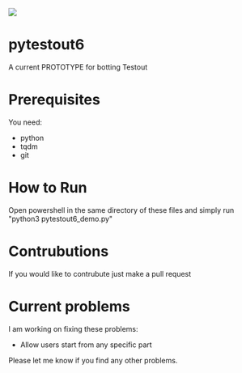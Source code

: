 [![](https://tokei.rs/b1/github.com/ThatAnnoyingKid/pytestout6)](https://github.com/ThatAnnoyingKid/pytestout6)

# pytestout6
A current PROTOTYPE for botting Testout

# Prerequisites
You need:
- python
- tqdm
- git

# How to Run
Open powershell in the same directory of these files and simply run "python3 pytestout6_demo.py"

# Contrubutions
If you would like to contrubute just make a pull request

# Current problems
I am working on fixing these problems:

- Allow users start from any specific part

Please let me know if you find any other problems.
